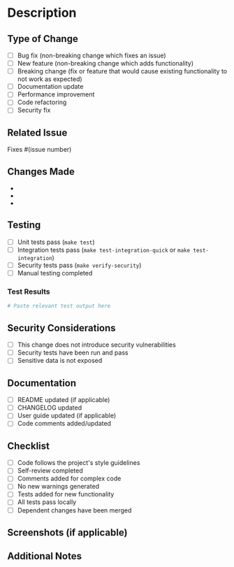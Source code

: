 # Description

<!-- Provide a brief description of the changes in this PR -->

## Type of Change

<!-- Mark with an 'x' all that apply -->

- [ ] Bug fix (non-breaking change which fixes an issue)
- [ ] New feature (non-breaking change which adds functionality)
- [ ] Breaking change (fix or feature that would cause existing functionality to not work as expected)
- [ ] Documentation update
- [ ] Performance improvement
- [ ] Code refactoring
- [ ] Security fix

## Related Issue

<!-- Link to the issue this PR addresses, if applicable -->

Fixes #(issue number)

## Changes Made

<!-- List the specific changes made in this PR -->

- 
- 
- 

## Testing

<!-- Describe the testing you've done -->

- [ ] Unit tests pass (`make test`)
- [ ] Integration tests pass (`make test-integration-quick` or `make test-integration`)
- [ ] Security tests pass (`make verify-security`)
- [ ] Manual testing completed

### Test Results

```bash
# Paste relevant test output here
```

## Security Considerations

<!-- Any security implications of this change? -->

- [ ] This change does not introduce security vulnerabilities
- [ ] Security tests have been run and pass
- [ ] Sensitive data is not exposed

## Documentation

<!-- Has documentation been updated? -->

- [ ] README updated (if applicable)
- [ ] CHANGELOG updated
- [ ] User guide updated (if applicable)
- [ ] Code comments added/updated

## Checklist

<!-- Before submitting, ensure you've completed: -->

- [ ] Code follows the project's style guidelines
- [ ] Self-review completed
- [ ] Comments added for complex code
- [ ] No new warnings generated
- [ ] Tests added for new functionality
- [ ] All tests pass locally
- [ ] Dependent changes have been merged

## Screenshots (if applicable)

<!-- Add screenshots or terminal output if relevant -->

## Additional Notes

<!-- Any additional information for reviewers -->
